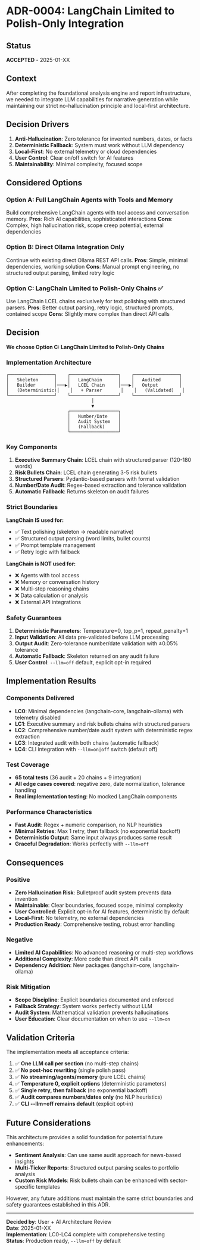 # ADR-0004: LangChain Limited to Polish-Only Integration

## Status
**ACCEPTED** - 2025-01-XX

## Context

After completing the foundational analysis engine and report infrastructure, we needed to integrate LLM capabilities for narrative generation while maintaining our strict no-hallucination principle and local-first architecture.

## Decision Drivers

1. **Anti-Hallucination**: Zero tolerance for invented numbers, dates, or facts
2. **Deterministic Fallback**: System must work without LLM dependency
3. **Local-First**: No external telemetry or cloud dependencies
4. **User Control**: Clear on/off switch for AI features
5. **Maintainability**: Minimal complexity, focused scope

## Considered Options

### Option A: Full LangChain Agents with Tools and Memory
Build comprehensive LangChain agents with tool access and conversation memory.
**Pros**: Rich AI capabilities, sophisticated interactions
**Cons**: Complex, high hallucination risk, scope creep potential, external dependencies

### Option B: Direct Ollama Integration Only
Continue with existing direct Ollama REST API calls.
**Pros**: Simple, minimal dependencies, working solution
**Cons**: Manual prompt engineering, no structured output parsing, limited retry logic

### Option C: LangChain Limited to Polish-Only Chains ✅
Use LangChain LCEL chains exclusively for text polishing with structured parsers.
**Pros**: Better output parsing, retry logic, structured prompts, contained scope
**Cons**: Slightly more complex than direct API calls

## Decision

**We choose Option C: LangChain Limited to Polish-Only Chains**

### Implementation Architecture

```
┌─────────────────┐    ┌──────────────────┐    ┌─────────────────┐
│   Skeleton      │    │   LangChain      │    │   Audited       │
│   Builder       │───▶│   LCEL Chain     │───▶│   Output        │
│   (Deterministic)│    │   + Parser       │    │   (Validated)   │
└─────────────────┘    └──────────────────┘    └─────────────────┘
                                │
                                ▼
                       ┌──────────────────┐
                       │   Number/Date    │
                       │   Audit System   │
                       │   (Fallback)     │
                       └──────────────────┘
```

### Key Components

1. **Executive Summary Chain**: LCEL chain with structured parser (120-180 words)
2. **Risk Bullets Chain**: LCEL chain generating 3-5 risk bullets
3. **Structured Parsers**: Pydantic-based parsers with format validation
4. **Number/Date Audit**: Regex-based extraction and tolerance validation
5. **Automatic Fallback**: Returns skeleton on audit failures

### Strict Boundaries

**LangChain IS used for:**
- ✅ Text polishing (skeleton → readable narrative)
- ✅ Structured output parsing (word limits, bullet counts)
- ✅ Prompt template management
- ✅ Retry logic with fallback

**LangChain is NOT used for:**
- ❌ Agents with tool access
- ❌ Memory or conversation history
- ❌ Multi-step reasoning chains
- ❌ Data calculation or analysis
- ❌ External API integrations

### Safety Guarantees

1. **Deterministic Parameters**: Temperature=0, top_p=1, repeat_penalty=1
2. **Input Validation**: All data pre-validated before LLM processing
3. **Output Audit**: Zero-tolerance number/date validation with ±0.05% tolerance
4. **Automatic Fallback**: Skeleton returned on any audit failure
5. **User Control**: `--llm=off` default, explicit opt-in required

## Implementation Results

### Components Delivered
- **LC0**: Minimal dependencies (langchain-core, langchain-ollama) with telemetry disabled
- **LC1**: Executive summary and risk bullets chains with structured parsers
- **LC2**: Comprehensive number/date audit system with deterministic regex extraction
- **LC3**: Integrated audit with both chains (automatic fallback)
- **LC4**: CLI integration with `--llm=on|off` switch (default off)

### Test Coverage
- **65 total tests** (36 audit + 20 chains + 9 integration)
- **All edge cases covered**: negative zero, date normalization, tolerance handling
- **Real implementation testing**: No mocked LangChain components

### Performance Characteristics
- **Fast Audit**: Regex + numeric comparison, no NLP heuristics
- **Minimal Retries**: Max 1 retry, then fallback (no exponential backoff)
- **Deterministic Output**: Same input always produces same result
- **Graceful Degradation**: Works perfectly with `--llm=off`

## Consequences

### Positive
- **Zero Hallucination Risk**: Bulletproof audit system prevents data invention
- **Maintainable**: Clear boundaries, focused scope, minimal complexity
- **User Controlled**: Explicit opt-in for AI features, deterministic by default
- **Local-First**: No telemetry, no external dependencies
- **Production Ready**: Comprehensive testing, robust error handling

### Negative
- **Limited AI Capabilities**: No advanced reasoning or multi-step workflows
- **Additional Complexity**: More code than direct API calls
- **Dependency Addition**: New packages (langchain-core, langchain-ollama)

### Risk Mitigation
- **Scope Discipline**: Explicit boundaries documented and enforced
- **Fallback Strategy**: System works perfectly without LLM
- **Audit System**: Mathematical validation prevents hallucinations
- **User Education**: Clear documentation on when to use `--llm=on`

## Validation Criteria

The implementation meets all acceptance criteria:

1. ✅ **One LLM call per section** (no multi-step chains)
2. ✅ **No post-hoc rewriting** (single polish pass)
3. ✅ **No streaming/agents/memory** (pure LCEL chains)
4. ✅ **Temperature 0, explicit options** (deterministic parameters)
5. ✅ **Single retry, then fallback** (no exponential backoff)
6. ✅ **Audit compares numbers/dates only** (no NLP heuristics)
7. ✅ **CLI --llm=off remains default** (explicit opt-in)

## Future Considerations

This architecture provides a solid foundation for potential future enhancements:

- **Sentiment Analysis**: Can use same audit approach for news-based insights
- **Multi-Ticker Reports**: Structured output parsing scales to portfolio analysis
- **Custom Risk Models**: Risk bullets chain can be enhanced with sector-specific templates

However, any future additions must maintain the same strict boundaries and safety guarantees established in this ADR.

---

**Decided by**: User + AI Architecture Review  
**Date**: 2025-01-XX  
**Implementation**: LC0-LC4 complete with comprehensive testing  
**Status**: Production ready, `--llm=off` by default

